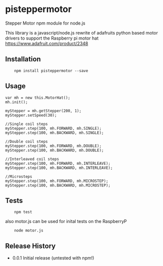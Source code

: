 # pisteppermotor
Stepper Motor npm module for node.js 

This library is a javascript/node.js rewrite of adafruits python based motor drivers to support the Raspberry pi motor hat https://www.adafruit.com/product/2348

## Installation

        npm install pisteppermotor --save

## Usage

    var mh = new this.MotorHat();
    mh.init();

    myStepper = mh.getStepper(200, 1);
    myStepper.setSpeed(30);

    //Single coil steps
    myStepper.step(100, mh.FORWARD, mh.SINGLE);
    myStepper.step(100, mh.BACKWARD, mh.SINGLE);

    //Double coil steps
    myStepper.step(100, mh.FORWARD, mh.DOUBLE);
    myStepper.step(100, mh.BACKWARD, mh.DOUBLE);

    //Interleaved coil steps
    myStepper.step(100, mh.FORWARD, mh.INTERLEAVE);
    myStepper.step(100, mh.BACKWARD, mh.INTERLEAVE);

    //Microsteps
    myStepper.step(100, mh.FORWARD, mh.MICROSTEP);
    myStepper.step(100, mh.BACKWARD, mh.MICROSTEP);

## Tests

        npm test

also motor.js can be used for inital tests on the RaspberryP

        node motor.js

## Release History

* 0.0.1 Initial release (untested with npm!)

